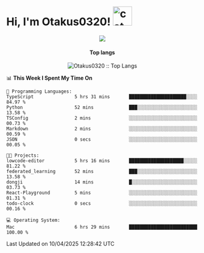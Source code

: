 <h1> Hi, I'm Otakus0320! <img src="https://media.giphy.com/media/mGcNjsfWAjY5AEZNw6/giphy.gif" width="50" alt="cat"></h1>

<p align="center"><a href="https://wakatime.com/@044d69d0-1253-4f60-96b6-5d19a0f9dde5"><img src="https://wakatime.com/badge/user/044d69d0-1253-4f60-96b6-5d19a0f9dde5.svg" /></a></p>

<h4 align="center">Top langs</h4>

<p align="center"><img src="https://github-readme-stats.vercel.app/api/top-langs/?username=Otakus0320&langs_count=10&theme=tokyonight&layout=compact&timestamp={{random_number}}" alt="Otakus0320 :: Top Langs" /></p>

<!--START_SECTION:waka-->
📊 **This Week I Spent My Time On** 

```text
💬 Programming Languages: 
TypeScript               5 hrs 31 mins       █████████████████████░░░░   84.97 % 
Python                   52 mins             ███░░░░░░░░░░░░░░░░░░░░░░   13.58 % 
TSConfig                 2 mins              ░░░░░░░░░░░░░░░░░░░░░░░░░   00.73 % 
Markdown                 2 mins              ░░░░░░░░░░░░░░░░░░░░░░░░░   00.59 % 
JSON                     0 secs              ░░░░░░░░░░░░░░░░░░░░░░░░░   00.05 % 

🐱‍💻 Projects: 
lowcode-editor           5 hrs 16 mins       ████████████████████░░░░░   81.22 % 
federated_learning       52 mins             ███░░░░░░░░░░░░░░░░░░░░░░   13.58 % 
dongji                   14 mins             █░░░░░░░░░░░░░░░░░░░░░░░░   03.73 % 
React-Playground         5 mins              ░░░░░░░░░░░░░░░░░░░░░░░░░   01.31 % 
todo-clock               0 secs              ░░░░░░░░░░░░░░░░░░░░░░░░░   00.16 % 

💻 Operating System: 
Mac                      6 hrs 29 mins       █████████████████████████   100.00 % 
```


 Last Updated on 10/04/2025 12:28:42 UTC
<!--END_SECTION:waka-->

